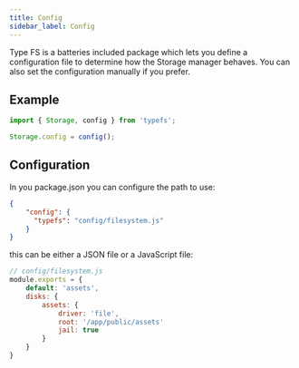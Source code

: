 ```yaml
---
title: Config
sidebar_label: Config
---
```


Type FS is a batteries included package which lets you define a configuration file to determine how the Storage manager behaves. You can also set the configuration manually if you prefer.

## Example

```typescript
import { Storage, config } from 'typefs';

Storage.config = config();
```

## Configuration

In you package.json you can configure the path to use:

```json
{
    "config": {
      "typefs": "config/filesystem.js"      
    }
}
```

this can be either a JSON file or a JavaScript file:

```javascript
// config/filesystem.js
module.exports = {
    default: 'assets',
    disks: {
        assets: {
            driver: 'file',
            root: '/app/public/assets'
            jail: true
        }
    }
}
```
